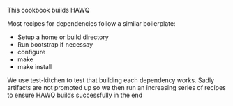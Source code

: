 This cookbook builds HAWQ

Most recipes for dependencies follow a similar boilerplate:
* Setup a home or build directory
* Run bootstrap if necessay
* configure
* make
* make install

We use test-kitchen to test that building each dependency works. Sadly artifacts are not promoted up so we then run an increasing series of recipes to ensure HAWQ builds successfully in the end
